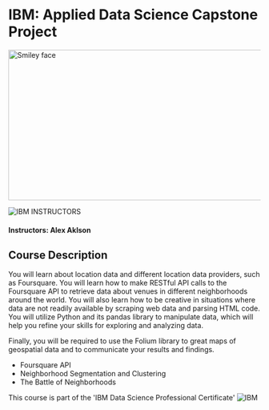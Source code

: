# IBM: Applied Data Science Capstone Project

<img src="https://i.imgur.com/YCFnjvg.png" alt="Smiley face" height="300" width="600">

![IBM](http://i.imgur.com/Qktqnu1.png) INSTRUCTORS
#### Instructors: Alex Aklson

## Course Description

You will learn about location data and different location data providers, such as Foursquare. You will learn how to make RESTful API calls to the Foursquare API to retrieve data about venues in different neighborhoods around the world. You will also learn how to be creative in situations where data are not readily available by scraping web data and parsing HTML code. You will utilize Python and its pandas library to manipulate data, which will help you refine your skills for exploring and analyzing data.

Finally, you will be required to use the Folium library to great maps of geospatial data and to communicate your results and findings.

-	Foursquare API
-	Neighborhood Segmentation and Clustering
-	The Battle of Neighborhoods

This course is part of the 'IBM Data Science Professional Certificate'
![IBM](https://i.imgur.com/j6yW3WS.png)